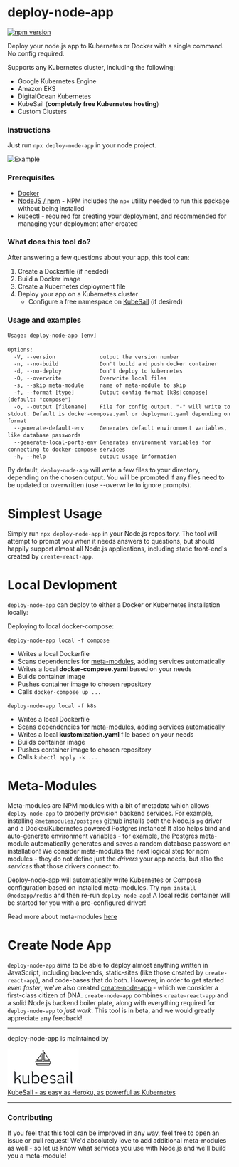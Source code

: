 # deploy-node-app

[![npm version](https://img.shields.io/npm/v/deploy-node-app.svg?style=flat-square)](https://www.npmjs.com/package/deploy-node-app)

Deploy your node.js app to Kubernetes or Docker with a single command. No config required.

Supports any Kubernetes cluster, including the following:

- Google Kubernetes Engine
- Amazon EKS
- DigitalOcean Kubernetes
- KubeSail (**completely free Kubernetes hosting**)
- Custom Clusters

### Instructions

Just run `npx deploy-node-app` in your node project.

![Example](https://github.com/kubesail/deploy-node-app/raw/master/docs/terminal-example-1.svg?sanitize=true)

### Prerequisites

- [Docker](https://www.docker.com/get-started)
- [NodeJS / npm](https://nodejs.org/en/) - NPM includes the `npx` utility needed to run this package without being installed
- [kubectl](https://kubernetes.io/docs/tasks/tools/install-kubectl/) - required for creating your deployment, and recommended for managing your deployment after created

### What does this tool do?

After answering a few questions about your app, this tool can:

1. Create a Dockerfile (if needed)
1. Build a Docker image
1. Create a Kubernetes deployment file
1. Deploy your app on a Kubernetes cluster
   - Configure a free namespace on [KubeSail](https://kubesail.com) (if desired)

### Usage and examples

```
Usage: deploy-node-app [env]

Options:
  -V, --version              output the version number
  -n, --no-build             Don't build and push docker container
  -d, --no-deploy            Don't deploy to kubernetes
  -O, --overwrite            Overwrite local files
  -s, --skip meta-module     name of meta-module to skip
  -f, --format [type]        Output config format [k8s|compose] (default: "compose")
  -o, --output [filename]    File for config output. "-" will write to stdout. Default is docker-compose.yaml or deployment.yaml depending on format
  --generate-default-env     Generates default environment variables, like database passwords
  --generate-local-ports-env Generates environment variables for connecting to docker-compose services
  -h, --help                 output usage information
```

By default, `deploy-node-app` will write a few files to your directory, depending on the chosen output. You will be prompted if any files need to be updated or overwritten (use --overwrite to ignore prompts).

# Simplest Usage

Simply run `npx deploy-node-app` in your Node.js repository. The tool will attempt to prompt you when it needs answers to questions, but should happily support almost all Node.js applications, including static front-end's created by `create-react-app`.

# Local Devlopment

`deploy-node-app` can deploy to either a Docker or Kubernetes installation locally:

Deploying to local docker-compose:

`deploy-node-app local -f compose`

- Writes a local Dockerfile
- Scans dependencies for [meta-modules](https://github.com/create-node/create-node-app#meta-modules), adding services automatically
- Writes a local **docker-compose.yaml** based on your needs
- Builds container image
- Pushes container image to chosen repository
- Calls `docker-compose up ...`

`deploy-node-app local -f k8s`

- Writes a local Dockerfile
- Scans dependencies for [meta-modules](https://github.com/create-node/create-node-app#meta-modules), adding services automatically
- Writes a local **kustomization.yaml** file based on your needs
- Builds container image
- Pushes container image to chosen repository
- Calls `kubectl apply -k ...`

# Meta-Modules

Meta-modules are NPM modules with a bit of metadata which allows `deploy-node-app` to properly provision backend services. For example, installing `@metamodules/postgres` [github](https://github.com/metamodules/postgres) installs both the Node.js `pg` driver and a Docker/Kubernetes powered Postgres instance! It also helps bind and auto-generate environment variables - for example, the Postgres meta-module automatically generates and saves a random database password on installation! We consider meta-modules the next logical step for npm modules - they do not define just the _drivers_ your app needs, but also the _services_ that those drivers connect to.

Deploy-node-app will automatically write Kubernetes or Compose configuration based on installed meta-modules. Try `npm install @nodeapp/redis` and then re-run `deploy-node-app`! A local redis container will be started for you with a pre-configured driver!

Read more about meta-modules [here](https://github.com/create-node/create-node-app#meta-modules)

# Create Node App

`deploy-node-app` aims to be able to deploy almost anything written in JavaScript, including back-ends, static-sites (like those created by `create-react-app`), and code-bases that do both. However, in order to get started _even faster_, we've also created [create-node-app](https://github.com/kubesail/create-node-app) - which we consider a first-class citizen of DNA. `create-node-app` combines `create-react-app` and a solid Node.js backend boiler plate, along with everything required for `deploy-node-app` to _just work_. This tool is in beta, and we would greatly appreciate any feedback!

---

deploy-node-app is maintained by

[<img src="docs/kubesail-logo.png" alt="Kubesail" width="160">
<br/>
KubeSail - as easy as Heroku, as powerful as Kubernetes](https://kubesail.com)

---

### Contributing

If you feel that this tool can be improved in any way, feel free to open an issue or pull request! We'd absolutely love to add additional meta-modules as well - so let us know what services you use with Node.js and we'll build you a meta-module!
